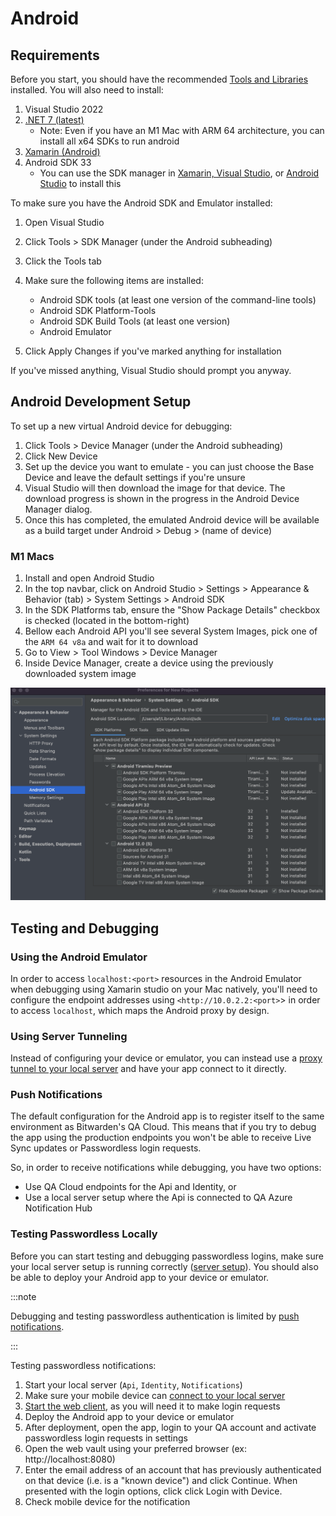 # Android

## Requirements

Before you start, you should have the recommended [Tools and Libraries](../../tools/index.md)
installed. You will also need to install:

1.  Visual Studio 2022
2.  [.NET 7 (latest)](https://dotnet.microsoft.com/en-us/download/dotnet/7.0)
    - Note: Even if you have an M1 Mac with ARM 64 architecture, you can install all x64 SDKs to run
      android
3.  [Xamarin (Android)](https://learn.microsoft.com/en-us/xamarin/get-started/installation/?pivots=macos-vs2022)
4.  Android SDK 33
    - You can use the SDK manager in [Xamarin, Visual Studio][xamarin-vs], or [Android
      Studio][android-studio] to install this

To make sure you have the Android SDK and Emulator installed:

1.  Open Visual Studio
2.  Click Tools > SDK Manager (under the Android subheading)
3.  Click the Tools tab
4.  Make sure the following items are installed:

    - Android SDK tools (at least one version of the command-line tools)
    - Android SDK Platform-Tools
    - Android SDK Build Tools (at least one version)
    - Android Emulator

5.  Click Apply Changes if you've marked anything for installation

If you've missed anything, Visual Studio should prompt you anyway.

## Android Development Setup

To set up a new virtual Android device for debugging:

1.  Click Tools > Device Manager (under the Android subheading)
2.  Click New Device
3.  Set up the device you want to emulate - you can just choose the Base Device and leave the
    default settings if you're unsure
4.  Visual Studio will then download the image for that device. The download progress is shown in
    the progress in the Android Device Manager dialog.
5.  Once this has completed, the emulated Android device will be available as a build target under
    Android > Debug > (name of device)

### M1 Macs

1.  Install and open Android Studio
2.  In the top navbar, click on Android Studio > Settings > Appearance & Behavior (tab) > System
    Settings > Android SDK
3.  In the SDK Platforms tab, ensure the "Show Package Details" checkbox is checked (located in the
    bottom-right)
4.  Bellow each Android API you'll see several System Images, pick one of the `ARM 64 v8a` and wait
    for it to download
5.  Go to View > Tool Windows > Device Manager
6.  Inside Device Manager, create a device using the previously downloaded system image

![Android SDK configuration](android-sdk.png)

## Testing and Debugging

### Using the Android Emulator

In order to access `localhost:<port>` resources in the Android Emulator when debugging using Xamarin
studio on your Mac natively, you'll need to configure the endpoint addresses using
`<http://10.0.2.2:<port>`\> in order to access `localhost`, which maps the Android proxy by design.

[xamarin-vs]: https://learn.microsoft.com/en-us/xamarin/android/get-started/installation/android-sdk
[android-studio]: https://developer.android.com/studio/releases/platforms

### Using Server Tunneling

Instead of configuring your device or emulator, you can instead use a
[proxy tunnel to your local server](../../server/tunnel.md) and have your app connect to it
directly.

### Push Notifications

The default configuration for the Android app is to register itself to the same environment as
Bitwarden's QA Cloud. This means that if you try to debug the app using the production endpoints you
won't be able to receive Live Sync updates or Passwordless login requests.

<Bitwarden>

So, in order to receive notifications while debugging, you have two options:

- Use QA Cloud endpoints for the Api and Identity, or
- Use a local server setup where the Api is connected to QA Azure Notification Hub

</Bitwarden>

### Testing Passwordless Locally

Before you can start testing and debugging passwordless logins, make sure your local server setup is
running correctly ([server setup](../../server/guide.md)). You should also be able to deploy your
Android app to your device or emulator.

:::note

Debugging and testing passwordless authentication is limited by
[push notifications](#push-notifications).

:::

Testing passwordless notifications:

1. Start your local server (`Api`, `Identity`, `Notifications`)
2. Make sure your mobile device can [connect to your local server](#using-server-tunneling)
3. [Start the web client](../../clients/web-vault/index.mdx), as you will need it to make login
   requests
4. Deploy the Android app to your device or emulator
5. After deployment, open the app, login to your QA account and activate passwordless login requests
   in settings
6. Open the web vault using your preferred browser (ex: http://localhost:8080)
7. Enter the email address of an account that has previously authenticated on that device (i.e. is a
   "known device") and click Continue. When presented with the login options, click click Login with
   Device.
8. Check mobile device for the notification
